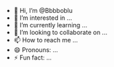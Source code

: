 - 👋 Hi, I’m @Bbbboblu
- 👀 I’m interested in ...
- 🌱 I’m currently learning ...
- 💞️ I’m looking to collaborate on ...
- 📫 How to reach me ...
- 😄 Pronouns: ...
- ⚡ Fun fact: ...

<!---
Bbbboblu/Bbbboblu is a ✨ special ✨ repository because its `README.md` (this file) appears on your GitHub profile.
You can click the Preview link to take a look at your changes.
--->
